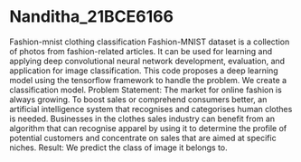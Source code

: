 # Nanditha_21BCE6166
Fashion-mnist clothing classification
Fashion-MNIST dataset is a collection of photos from fashion-related articles. It can be used for learning and applying deep convolutional neural network development, evaluation, and application for image classification.
This code proposes a deep learning model using the tensorflow framework to handle the problem. We create a classification model.
Problem Statement:
The market for online fashion is always growing. To boost sales or comprehend consumers better, an artificial intelligence system that recognises and categorises human clothes is needed. Businesses in the clothes sales industry can benefit from an algorithm that can recognise apparel by using it to determine the profile of potential customers and concentrate on sales that are aimed at specific niches.
Result:
We predict the class of image it belongs to.
